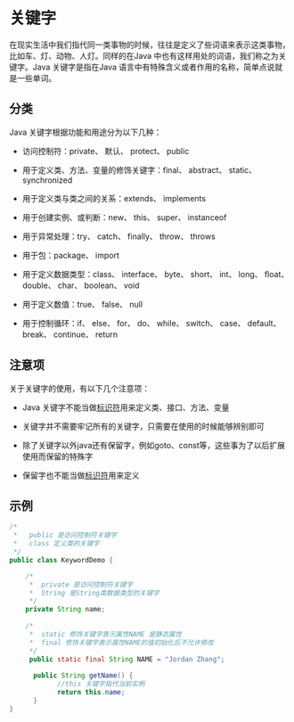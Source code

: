 # 关键字

在现实生活中我们指代同一类事物的时候，往往是定义了些词语来表示这类事物，比如车、灯、动物、人灯。同样的在Java 中也有这样用处的词语，我们称之为关键字。Java 关键字是指在Java 语言中有特殊含义或者作用的名称，简单点说就是一些单词。

## 分类

Java 关键字根据功能和用途分为以下几种：

+ 访问控制符：private、 默认、 protect、 public

+ 用于定义类、方法、变量的修饰关键字：final、 abstract、 static、 synchronized

+ 用于定义类与类之间的关系：extends、 implements

+ 用于创建实例、或判断：new、 this、 super、 instanceof

+ 用于异常处理：try、 catch、 finally、 throw、 throws

+ 用于包：package、 import

+ 用于定义数据类型：class、 interface、 byte、 short、 int、 long、 float、 double、 char、 boolean、 void

+ 用于定义数值：true、 false、 null

+ 用于控制循环：if、 else、 for、 do、 while、 switch、 case、 default、 break、 continue、 return

## 注意项

关于关键字的使用，有以下几个注意项：

+ Java 关键字不能当做[标识符](/grammer/identifier)用来定义类、接口、方法、变量

+ 关键字并不需要牢记所有的关键字，只需要在使用的时候能够辨别即可

+ 除了关键字以外java还有保留字，例如goto、const等，这些事为了以后扩展使用而保留的特殊字

+ 保留字也不能当做[标识符](/grammer/identifier)用来定义

## 示例

``` java
/*
 *   public 是访问控制符关键字
 *   class 定义类的关键字
 */
public class KeywordDemo {

    /*
     *  private 是访问控制符关键字
     *  String 是String类数据类型的关键字
     */
    private String name;
    
    /*
     *  static 修饰关键字表示属性NAME 是静态属性
     *  final 修饰关键字表示属性NAME的值初始化后不允许修改
     */
     public static final String NAME = "Jordan Zhang";
     
      public String getName() {
            //this 关键字指代当前实例
            return this.name;
      }
}
```